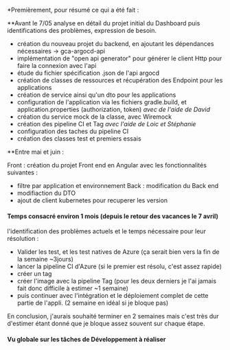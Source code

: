 *Premièrement, pour résumé ce qui a été fait :

**Avant le 7/05 analyse en détail du projet initial du Dashboard puis identifications des problèmes, expression de besoin.

- création du nouveau projet du backend, en ajoutant les dépendances nécessaires -> gca-argocd-api
- implémentation de "open api generator" pour générer le client Http pour faire la connexion avec l'api
- étude du fichier spécification .json de l'api argocd
- création de classes de ressources et récupération des Endpoint pour les applications
- création de service ainsi qu'un dto pour les applications
- configuration de l'application via les fichiers gradle.build, et application.properties (authorization, token) *avec de l'aide de David*
- création du service mock de la classe, avec Wiremock
- création des pipeline CI et Tag *avec l'aide de Loic et Stéphanie*
- configuration des taches du pipeline CI
- création des classes test et premiers essais

**Entre mai et juin :

Front : création du projet Front end en Angular avec les fonctionnalités suivantes : 
- filtre par application et environnement
Back : modification du Back end
- modifiaction du DTO 
- ajout de client kubernetes pour recuperer les version
#### Temps consacré environ 1 mois (depuis le retour des vacances le 7 avril)

l'identification des problèmes actuels et le temps nécessaire pour leur résolution :

- Valider les test, et les test natives de Azure (ça serait bien vers la fin de la semaine ~3jours)
- lancer la pipeline CI d'Azure (si le premier est résolu, c'est assez rapide)
- créer un tag
- créer l'image avec la pipeline Tag (pour les deux derniers je l'ai jamais fait donc difficile à estimer ~1 semaine)
- puis continuer avec l'intégration et le déploiement complet de cette partie de l'appli. (2 semaine en idéal si je bloque pas)

En conclusion, j'aurais souhaité terminer en 2 semaines mais c'est très dur d'estimer étant donné que je bloque assez souvent sur chaque étape.

#### Vu globale sur les tâches de Développement à réaliser
